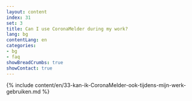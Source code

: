 ```yaml
---
layout: content
index: 31
set: 3
title: Can I use CoronaMelder during my work?
lang: bg
contentLang: en
categories:
- bg
- faq
showBreadCrumbs: true
showContact: true
---
```

{% include content/en/33-kan-ik-CoronaMelder-ook-tijdens-mijn-werk-gebruiken.md %}
